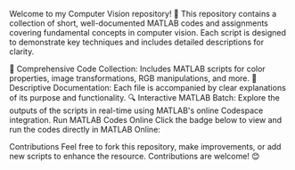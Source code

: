 Welcome to my Computer Vision repository! 🎯 This repository contains a collection of short, well-documented MATLAB codes and assignments covering fundamental concepts in computer vision. Each script is designed to demonstrate key techniques and includes detailed descriptions for clarity.

📂 Comprehensive Code Collection: Includes MATLAB scripts for color properties, image transformations, RGB manipulations, and more. 📖 Descriptive Documentation: Each file is accompanied by clear explanations of its purpose and functionality. 🔍 Interactive MATLAB Batch: Explore the outputs of the scripts in real-time using MATLAB's online Codespace integration. Run MATLAB Codes Online Click the badge below to view and run the codes directly in MATLAB Online:

Contributions Feel free to fork this repository, make improvements, or add new scripts to enhance the resource. Contributions are welcome! 😊
